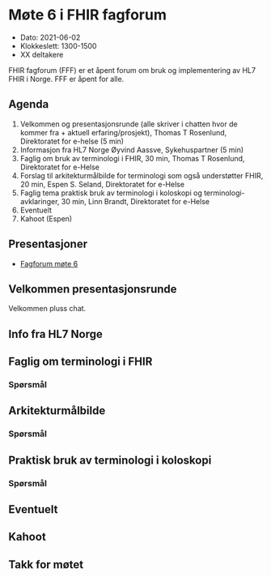 # Møte 6 i FHIR fagforum

* Dato: 2021-06-02
* Klokkeslett: 1300-1500
* XX deltakere

FHIR fagforum (FFF) er et åpent forum om bruk og implementering av HL7 FHIR i Norge. FFF er åpent for alle.

## Agenda

1. Velkommen og presentasjonsrunde (alle skriver i chatten hvor de kommer fra + aktuell erfaring/prosjekt), Thomas T Rosenlund, Direktoratet for e-helse (5 min)
1. Informasjon fra HL7 Norge Øyvind Aassve, Sykehuspartner (5 min)
1. Faglig om bruk av terminologi i FHIR, 30 min, Thomas T Rosenlund, Direktoratet for e-Helse
1. Forslag til arkitekturmålbilde for terminologi som også understøtter FHIR, 20 min, Espen S. Seland, Direktoratet for e-Helse
1. Faglig tema praktisk bruk av terminologi i koloskopi og terminologi-avklaringer, 30 min, Linn Brandt, Direktoratet for e-Helse
1. Eventuelt
1. Kahoot (Espen)

## Presentasjoner

* [Fagforum møte 6](../presentasjon/2021-04-21-FHIR-fagforum-5.pdf)

## Velkommen presentasjonsrunde

Velkommen pluss chat.

## Info fra HL7 Norge

## Faglig om terminologi i FHIR

### Spørsmål

## Arkitekturmålbilde

### Spørsmål

## Praktisk bruk av terminologi i koloskopi

### Spørsmål

## Eventuelt

## Kahoot

## Takk for møtet
